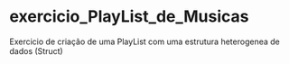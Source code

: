 # exercicio_PlayList_de_Musicas
 Exercicio de criação de uma PlayList com uma estrutura heterogenea de dados (Struct)
